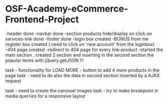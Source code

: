 # OSF-Academy-eCommerce-Frontend-Project
-header done
-navbar done
-section products hide/display on click on services-link done
-footer done
-login box created
-BONUS from me register box created ( need to click on 'new account' from the loginbox)
-404 page created
-redirect to 404 page for every link-product
-started the main section , created 2 section and inserting in the second section the popular items with jQuery.getJSON !!!





task - functionality for LOAD MORE - button to add 4 more products in the page
task - need to do also the data in second section inserted by a AJAX request

task - need to create the carousel images
task - try to make breakpoint in media querries for a responsive layout
